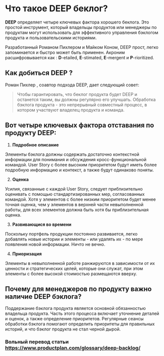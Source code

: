 # Что такое DEEP беклог?



**DEEP** определяет четыре ключевых фактора хорошего беклога. Это простой инструмент, который владельцы продуктов или менеджеры по продуктам могут 
использовать для эффективного управления бэклогом продукта и пользовательскими историями.

Разработанный Романом Пихлером и Майком Коном, DEEP прост, легко запоминается и быстро может быть применен. 
Акроним расшифровывается как : **D**-etailed, **E**-stimated, **E**-mergent и **P**-rioritized.


## Как добиться DEEP ?

Роман Пихлер , соавтор подхода DEEP, дает следующий совет:

> Чтобы гарантировать, что беклог продукта будет DEEP и останется таким, вы должны регулярно его улучшать. 
> Обработка бэклога продукта - это непрерывный совместный процесс, в котором участвуют владелец продукта и команда.


## Вот четыре ключевых фактора отставания по продукту DEEP:

1. **Подробное описание**

Элементы бэклога должны содержать достаточно контекстной информации для понимания и обсуждения кросс-функциональной командой. 
User Story с более высоким приоритетом будут иметь более подробную информацию и контекст, а также будут одинаково поняты.

2. **Оценка**

Усилия, связанные с каждой User Story, следует приблизительно оценивать с помощью стандартизированных мер, согласованных командой. 
Хотя у элементов с более низким приоритетом будет менее точная оценка, чем у элементов в верхней части невыполненной работы,
для всех элементов должна быть хотя бы приблизительная оценка.

3. **Развивающися во времени**

Поскольку портфель продукции постоянно развивается, легко добавлять новые истории и элементы - или удалять их - по мере появления новой информации.
Ничто не вечно.

4. **Приоризация**

Элементы в невыполненной работе ранжируются в зависимости от их ценности и стратегических целей, которые они служат, при этом элементы 
с более высокой стоимостью размещаются вверху.



## Почему для менеджеров по продукту важно наличие DEEP бэклога?

Поддержание бэклога продукта является основной обязанностью владельца продукта. 
Часть этого процесса включает уточнение деталей и оценок, а также определение приоритетов.
Регулярные сеансы обработки бэклога помогают определить приоритеты для правильных историй, и что бэклог продукта не стал черной дырой.



### Вольный перевод статьи https://www.productplan.com/glossary/deep-backlog/



